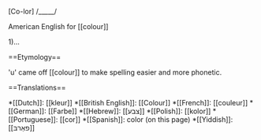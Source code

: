[Co-lor] /_____/

American English for [[colour]]

1)...

==Etymology==

'u' came off [[colour]] to make spelling easier and more phonetic.

==Translations==

*[[Dutch]]: [[kleur]]
*[[British English]]: [[Colour]]
*[[French]]: [[couleur]]
*[[German]]: [[Farbe]]
*[[Hebrew]]: [[צבע]]
*[[Polish]]: [[kolor]]
*[[Portuguese]]: [[cor]]
*[[Spanish]]: color (on this page)
*[[Yiddish]]: [[פאַרבּ]]